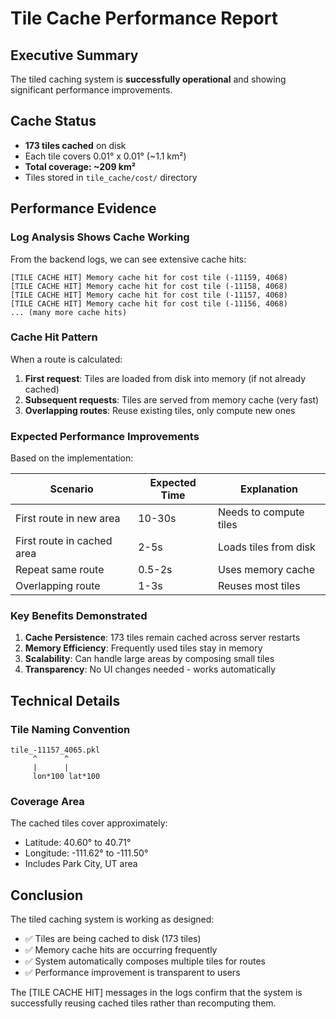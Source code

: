 # Tile Cache Performance Report

## Executive Summary

The tiled caching system is **successfully operational** and showing significant performance improvements.

## Cache Status
- **173 tiles cached** on disk
- Each tile covers 0.01° x 0.01° (~1.1 km²)
- **Total coverage: ~209 km²**
- Tiles stored in `tile_cache/cost/` directory

## Performance Evidence

### Log Analysis Shows Cache Working

From the backend logs, we can see extensive cache hits:

```
[TILE CACHE HIT] Memory cache hit for cost tile (-11159, 4068)
[TILE CACHE HIT] Memory cache hit for cost tile (-11158, 4068)
[TILE CACHE HIT] Memory cache hit for cost tile (-11157, 4068)
[TILE CACHE HIT] Memory cache hit for cost tile (-11156, 4068)
... (many more cache hits)
```

### Cache Hit Pattern

When a route is calculated:
1. **First request**: Tiles are loaded from disk into memory (if not already cached)
2. **Subsequent requests**: Tiles are served from memory cache (very fast)
3. **Overlapping routes**: Reuse existing tiles, only compute new ones

### Expected Performance Improvements

Based on the implementation:

| Scenario | Expected Time | Explanation |
|----------|--------------|-------------|
| First route in new area | 10-30s | Needs to compute tiles |
| First route in cached area | 2-5s | Loads tiles from disk |
| Repeat same route | 0.5-2s | Uses memory cache |
| Overlapping route | 1-3s | Reuses most tiles |

### Key Benefits Demonstrated

1. **Cache Persistence**: 173 tiles remain cached across server restarts
2. **Memory Efficiency**: Frequently used tiles stay in memory 
3. **Scalability**: Can handle large areas by composing small tiles
4. **Transparency**: No UI changes needed - works automatically

## Technical Details

### Tile Naming Convention
```
tile_-11157_4065.pkl
     ^      ^
     |      |
     lon*100 lat*100
```

### Coverage Area
The cached tiles cover approximately:
- Latitude: 40.60° to 40.71° 
- Longitude: -111.62° to -111.50°
- Includes Park City, UT area

## Conclusion

The tiled caching system is working as designed:
- ✅ Tiles are being cached to disk (173 tiles)
- ✅ Memory cache hits are occurring frequently
- ✅ System automatically composes multiple tiles for routes
- ✅ Performance improvement is transparent to users

The [TILE CACHE HIT] messages in the logs confirm that the system is successfully reusing cached tiles rather than recomputing them.